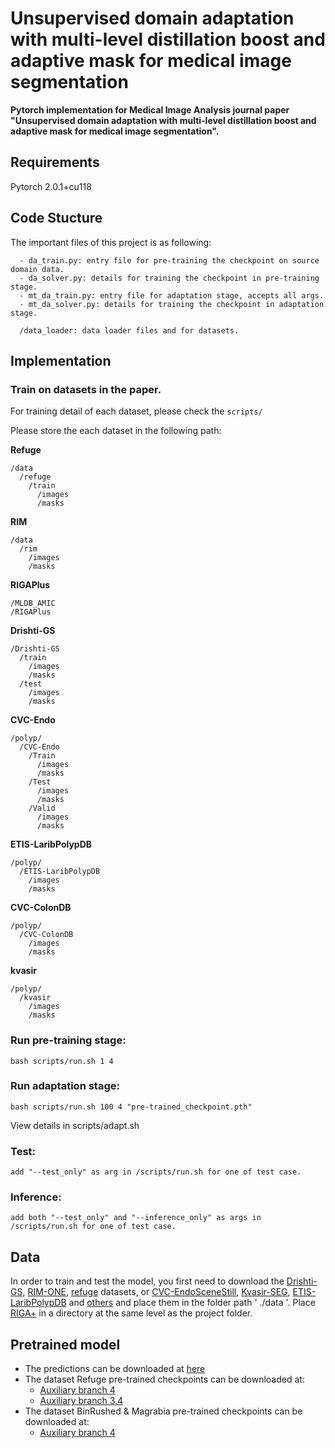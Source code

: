 # Unsupervised domain adaptation with multi-level distillation boost and adaptive mask for medical image segmentation
**Pytorch implementation for Medical Image Analysis journal paper "Unsupervised domain adaptation with multi-level distillation boost and adaptive mask for medical image segmentation".**

## Requirements
Pytorch 2.0.1+cu118

## Code Stucture
The important files of this project is as following:
```
  - da_train.py: entry file for pre-training the checkpoint on source domain data.
  - da_solver.py: details for training the checkpoint in pre-training stage.
  - mt_da_train.py: entry file for adaptation stage, accepts all args.
  - mt_da_solver.py: details for training the checkpoint in adaptation stage.
    
  /data_loader: data loader files and for datasets.
```
## Implementation
### Train on datasets in the paper.
For training detail of each dataset, please check the ```scripts/```

Please store the each dataset in the following path:

**Refuge**
```
/data
  /refuge
    /train
      /images
      /masks
```

**RIM**
```
/data
  /rim
    /images
    /masks
```
**RIGAPlus**
```
/MLDB_AMIC
/RIGAPlus
```

**Drishti-GS**
```
/Drishti-GS
  /train
    /images
    /masks
  /test
    /images
    /masks
```
**CVC-Endo**
```
/polyp/
  /CVC-Endo
    /Train
      /images
      /masks
    /Test
      /images
      /masks
    /Valid
      /images
      /masks
```
**ETIS-LaribPolypDB**
```
/polyp/
  /ETIS-LaribPolypDB
    /images
    /masks
```
**CVC-ColonDB**
```
/polyp/
  /CVC-ColonDB
    /images
    /masks
```
**kvasir**
```
/polyp/
  /kvasir
    /images
    /masks
```


### Run pre-training stage:
```
bash scripts/run.sh 1 4
```
### Run adaptation stage:
```
bash scripts/run.sh 100 4 "pre-trained_checkpoint.pth"
```
View details in scripts/adapt.sh

### Test:
```
add "--test_only" as arg in /scripts/run.sh for one of test case.
```
### Inference:
```
add both "--test_only" and "--inference_only" as args in /scripts/run.sh for one of test case.
```

## Data
In order to train and test the model, you first need to download the [Drishti-GS](https://www.kaggle.com/datasets/lokeshsaipureddi/drishtigs-retina-dataset-for-onh-segmentation),
 [RIM-ONE](http://medimrg.webs.ull.es/research/downloads/),
[refuge](https://refuge.grand-challenge.org/) datasets,
or
[CVC-EndoSceneStill](https://drive.google.com/file/d/1MuO2SbGgOL_jdBu3ffSf92feBtj8pbnw/view?usp=sharing),
[Kvasir-SEG](https://drive.google.com/file/d/1S9aV_CkvJcsouRN4zvjtyL1vDhBkGRqA/view?usp=sharing),
[ETIS-LaribPolypDB](https://www.dropbox.com/s/j4nsxijf5dhzb6w/ETIS-LaribPolypDB.rar?dl=0&file_subpath=%2FETIS-LaribPolypDB)
and 
[others](https://figshare.com/articles/figure/Polyp_DataSet_zip/21221579?file=37636550)
and place them in the folder path ' ./data '.
Place [RIGA+](https://zenodo.org/records/6325549) in a directory at the same level as the project folder.

## Pretrained model
- The predictions can be downloaded at [here](https://drive.google.com/file/d/1c_LTUu0rjv9XCMewoGsqSvmhXGLMMCQE/view?usp=drive_link)
- The dataset Refuge pre-trained checkpoints can be downloaded at:
   - [Auxiliary branch 4](https://drive.google.com/file/d/1Kpd81rEjbbSLsbNDo6eI1J-nf7BIvlC4/view?usp=drive_link)
   - [Auxiliary branch 3,4](https://drive.google.com/file/d/1_b70A-4OdoDZM1-nsGhFbxz_yBV57OY1/view?usp=drive_link)
- The dataset BinRushed & Magrabia pre-trained checkpoints can be downloaded at:
   - [Auxiliary branch 4](https://drive.google.com/file/d/1QPfE9dG4BBWVV7H2_6piN-z9hYSNi1AK/view?usp=drive_link)
